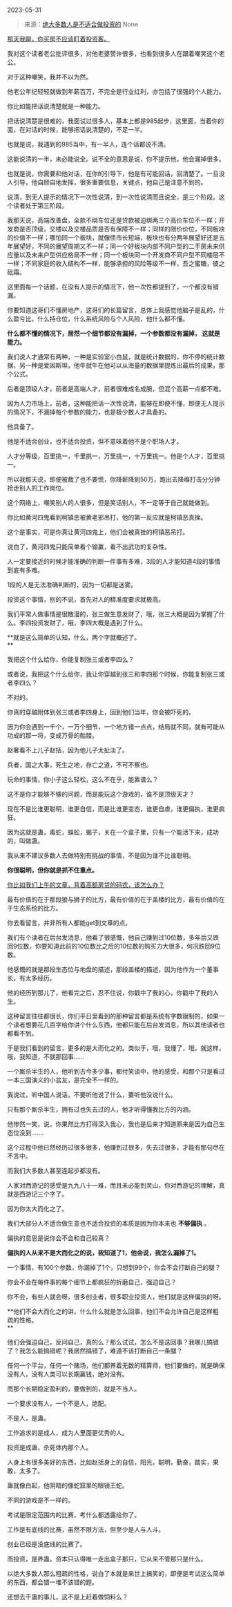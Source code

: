 2023-05-31

> 来源：[绝大多数人是不适合做投资的](http://mp.weixin.qq.com/s?__biz=MzU3NDc5Nzc0NQ==&amp;mid=2247524198&amp;idx=1&amp;sn=96fa607b03c6543656f51a9cb7e18bc1&amp;chksm=fd2e3db8ca59b4ae26a6c0ee4464fbb87c92942a0718696f63ae08fad2bc0906f08703c99630&amp;scene=127#wechat_redirect)
> None

[那天我聊，你买房不应该盯着投资客。  
](http://mp.weixin.qq.com/s?__biz=MzU0MjYwNDU2Mw==&mid=2247511228&idx=2&sn=eb2ed50d973d0b49b34b3836511e9ef1&chksm=fb1ac0c0cc6d49d6abf015521614169e409a0698cfec027f0253e3b16455a90b60ab739b8c10&scene=21#wechat_redirect)

我对这个读者老公批评很多，对他老婆赞许很多，也看到很多人在跟着嘲笑这个老公。  

对于这种嘲笑，我并不以为然。  

他老公年纪轻轻就做到年薪百万，不完全是行业红利，亦包括了很强的个人能力。  

你比如能把话说清楚就是一种能力。  

把话说清楚是很难的，我面试过很多人，基本上都是985起步，这里面，当着你的面，在对话的时候，能够把话说清楚的，不足一半。

也就是说，我遇到的985当中，有一半人，连个话都说不清。  

这能说清的一半，未必能说全。说不全的意思是说，你不提示他，他会漏掉很多。  

也就是说，你需要和他对话，在你的引导下，他是有可能回话，回清楚了。一旦没人引导，他自顾自地发挥，很多重要信息，关键点，他自己是注意不到的。

说清，到无人提示的情况下一次性说清，到一次性说清而且说全，是三个阶段。这个读者处于第三阶段。  

我那天说，高端改善盘，全款不绑车位还是贷款被迫绑两三个高价车位不一样；开发商是否顶级，交楼以及交楼品质是否有保障不一样；同样的限价价位，不同板块的价值不一样；哪怕同一个板块，就像债市长短端，板块也有分两年展望好还是五年展望好，不同的展望周期又不一样；同一个好板块内部不同户型的二手房未来供应量以及未来户型供应格局不一样；同一个板块同一个开发商不同户型不同楼层不一样；不同家庭的收入结构不一样，能够承担的风险等级不一样，吾之蜜糖，彼之砒霜。

这里面每一个话题，在没有人提示的情况下，他一次性都提到了，一个都没有错漏。

你要知道这哥们不懂房地产，这哥们的长篇留言，总体上我感觉他脑子是乱的，什么盈亏比，什么持仓位，什么系统风险与个人风险，他什么都不懂。  

 **什么都不懂的情况下，居然一个细节都没有漏掉，一个参数都没有漏掉， 这就是能力。**

我们说人才通常有两种，一种是实验室小白鼠，就是统计数据的，你不停的统计数据，另一种是爱因斯坦，他牛就牛在他可以从海量的数据里提炼出最后的成果，那个公式。  

后者是顶级人才，前者是高端人才，前者很难成名成腕，但混个高薪一点都不难。  

因为人力市场上，前者，这种能把话一次性说清，能够在即便不懂，即便无人提示的情况下，不漏掉每个参数的能力，也是极少数人才具备的。  

他具备了。  

他是不适合创业，也不适合投资，但不意味着他不是个职场人才。

人才分等级，百里挑一，千里挑一，万里挑一，十万里挑一。他是个人才，百里挑一。  

所以我那天说，即便被裁了也不要慌，你降薪降到50万，跑出去降维打击分分钟抢走别人的工作岗位。  

这个网络上，嘲笑别人的人很多，但是笑话别人，不一定等于自己就能做到。  

你比如黄河四鬼看到柯镇恶被黄老邪吊打，他的第一反应就是柯镇恶真挫。

这个是事实，可是你真让黄河四鬼上，他们会被真挫的柯镇恶吊打。  

说白了，黄河四鬼只能简单看个输赢，看不出武功的复杂性。  

人一定要接近的时候才能准确的判断一件事有多难，3段的人才能知道4段的事情到底有多难。  

1段的人是无法准确判断的，因为一切都是迷雾。  

投资这个事情，别的不说，首先对人的精准度要求就极高。  

我们平常人做事情是很散漫的，张三做生意发财了，哦，张三大概是因为掌握了什么。李四投资发财了，哦，李四大概是遇到了什么。  

 **就是这么简单的认知，什么，两个字就概述了。  
**

我把这个什么给你，你能复制张三或者李四么？  

或者说，我把这个什么给你，我让你穿越到张三和李四那个时候，你能复制张三或者李四么？

不对的。  

你真的穿越附体到张三或者李四身上，回到他们当年，你会被吓死的。  

因为你会遇到一千个，一万个细节，一个地方错一点点，结局就不同，就有可能从功成的那一将，变成万骨的骷髅。

赵奢看不上儿子赵括，因为他儿子太扯淡了。  

兵者，国之大事，死生之地，存亡之道，不可不察也。

玩命的事情，你小子这么轻松，这么不在乎，能靠谱么？

这不是你才能够不够的问题，而是能玩这个游戏的，谁不是顶级天才？  

现在不是比谁更聪明，谁更自信，而是比谁更变态，谁更自虐，谁更偏执，谁更疯狂。  

因为这就是蛊，毒蛇，蜈蚣，蝎子，关在一个盒子里，只有一个能活下来，成功的，叫做蛊。

我从来不建议多数人去做特别有挑战的事情，不是因为谁不比谁聪明。

 **你很聪明，但你就是抓不住重点。**

[你比如我们上午的文章，背着高额房贷的码农，该怎么办？](http://mp.weixin.qq.com/s?__biz=MzU0MjYwNDU2Mw==&mid=2247511242&idx=1&sn=84b21a908e604836dc2ce9b74a941d15&chksm=fb1ac0b6cc6d49a08ba281907fe717adaf9bbe064b1e86212a8d32cfc9d55fcf6724746e6179&scene=21#wechat_redirect)  

最有价值的在于那段狼与狮子的比方，最有价值的在于盖楼的比方，最有价值的在于生态系统的比方。  

你去看留言，并非所有人都能get到文章的点。  

我们有个读者在后台发消息，他看了很感慨，他自己赚到过10位数，多年后又跌回9位数，你要知道此前的10位数比之后的10位数的购买力大很多，何况跌回9位数。

他感慨的就是那段生态位与地盘的描述，那段盖楼的描述，因为他作为一个董事长，有太多经历。

他的经历到那儿了，他看完之后，忍不住说，你戳中了我的心，你戳中了我的人生。  

这种留言往往都很长，你们平日里看到的那种留言都是系统有字数限制的，如果一个读者想要花几百字给你讲个什么东西，他都只能在后台发消息，所以其他读者也都看不到。  

于是我们看到的留言，更多的是大而化之的。类似于，哦，我懂了，哦，就这样，哦，我知道，不就那回事......

一个厮杀半生的人，他听到古今多少事，都付笑谈中，他的感受，和那个只是看过一本三国演义的小盆友，是完全不一样的。

我说过，听中国人说话，不要听他说了什么，要听他没说什么。

只有那个厮杀半生，拥有过也失去过的人，他才听得懂我比方的内涵。

他惨然一笑，说，你果然比方打得深入我心，我也是后来才知道原来是因为自己生态位没到.......  

这个过程中他已然经历过很多很多，他赚到过很多，失去过很多，才能有那句尽在不言中。  

而我们大多数人甚至连起步都没有。  

人家对西游记的感受是九九八十一难，而且未必能到灵山，你对西游记的理解，真就是西游记三个字了。  

因为你太大而化之了。

我们大部分人不适合做生意也不适合投资的本质是因为你本来也 **不够偏执** 。  

偏执的意思是说你会不会和自己较真？

 **偏执的人从来不是大而化之的说，我知道了1，他会说，我怎么漏掉了1。**

一个事情，有100个参数，你漏掉了1个，只想到99个，你会不会打断自己的腿？  

你会不会在每件事的每个细节上都疯狂的折磨自己，强迫自己？  

你不会，有些人就会呀，很多创业者，很多职业投资人，他们就是这样偏执的呀。  

 **他们不会大而化之的讲，什么什么就是怎么回事，他们不会允许自己是这样粗疏的性格。  
**

他们会强迫自己，反问自己，真的么？那么试试，怎么不是这回事？我哪儿搞错了？我怎么能搞错呢？我居然搞错了，难道不该打断自己一条腿？

任何一个平台，任何一个赌场，他们都养着无数的精算师，他们要做的，就是确保没有人，没有人类可以长期赢钱，绝对没有。  

而那个长期稳定盈利的，要做到的，就是不当人。  

一个要求没有人，一个不是人，绝配。  

不是人，是蛊。

工作追求的是成人，成为人里面更优秀的人。  

投资是成蛊，杀死体内那个人。

人身上有很多美好的东西，比如赵括身上的自信，阳光，聪明，勤奋，踏实，果敢，太多了。

蛊就像白起，他阴暗的像蛇窟里的眼镜王蛇。

不同的游戏是不一样的。  

考试是限定范围内的比赛，考什么都透露给你了。

工作是有底线的比赛，虽然不限方法，但至少是人与人斗。  

创业已经是没底线的比赛了。

而投资，是养蛊。资本只认得唯一走出盒子那只，它从来不管那只是什么。

以绝大多数人那么粗疏的性格，说白了本就是来世上搞笑的，即便是考试这么简单的东西，都会错一堆不该错的题。  

还想去干蛊的事儿，这不是上赶着做饲料么？

